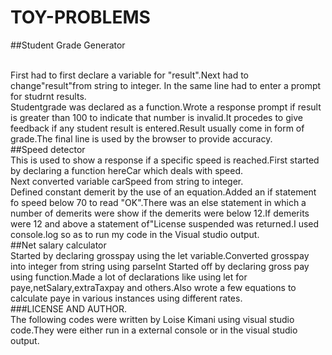 # TOY-PROBLEMS

##Student Grade Generator

 </br>
   First had to first declare a variable for "result".Next had to change"result"from string to integer. In the same line had to enter a prompt for studrnt results.<br>
   Studentgrade was declared as a function.Wrote a response prompt if result is greater than 100 to indicate that number is invalid.It procedes to give feedback if any student result is entered.Result usually come in form of grade.The final line is used by the browser to provide accuracy.

<br>
##Speed detector

<br>
    This is used to show a response if a specific speed is reached.First started by declaring a function hereCar which deals with speed.<br>
    Next converted variable carSpeed from string to integer.<br>
    Defined constant demerit by the use of an equation.Added an if statement fo speed below 70 to read "OK".There was an else statement in which a number of demerits were show if the demerits were below 12.If demerits were 12 and above a statement of"License suspended was returned.I used console.log so as to run my code in the Visual studio output.

<br>
##Net salary calculator

<br>
     Started by declaring grosspay using the let variable.Converted grosspay into integer from string using parseInt 
     Started off by declaring gross pay using function.Made a lot of declarations like using let for paye,netSalary,extraTaxpay and others.Also wrote a few equations to calculate paye in various instances using different rates.
















<br>
###LICENSE AND AUTHOR.

<br>
The following codes were written by Loise Kimani using visual studio code.They were either run in a external console or in the visual studio output.


